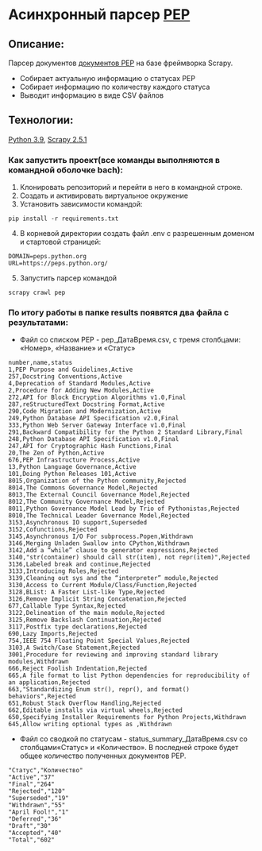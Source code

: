 # Асинхронный парсер [PEP](https://peps.python.org/)

## Описание:

Парсер документов [документов PEP](https://peps.python.org/) на базе фреймворка Scrapy.
- Собирает актуальную информацию о статусах PEP
- Собирает информацию по количеству каждого статуса
- Выводит информацию в виде CSV файлов

## Технологии:
[Python 3.9](https://www.python.org/downloads/release/python-390/), [Scrapy 2.5.1](https://docs.scrapy.org/en/2.5/topics/api.html)

### Как запустить проект(все команды выполняются в командной оболочке bach):

1. Клонировать репозиторий и перейти в него в командной строке.
2. Создать и активировать виртуальное окружение
3. Установить зависимости командой:
```
pip install -r requirements.txt
```
4. В корневой директории создать файл .env c разрешенным доменом и стартовой страницей:
```
DOMAIN=peps.python.org
URL=https://peps.python.org/
```
5. Запустить парсер командой
```
scrapy crawl pep
```

### По итогу работы в папке results появятся два файла с результатами:
- Файл со списком PEP - pep_ДатаВремя.csv, с тремя столбцами: «Номер», «Название» и «Статус»
```
number,name,status
1,PEP Purpose and Guidelines,Active
257,Docstring Conventions,Active
4,Deprecation of Standard Modules,Active
2,Procedure for Adding New Modules,Active
272,API for Block Encryption Algorithms v1.0,Final
287,reStructuredText Docstring Format,Active
290,Code Migration and Modernization,Active
249,Python Database API Specification v2.0,Final
333,Python Web Server Gateway Interface v1.0,Final
291,Backward Compatibility for the Python 2 Standard Library,Final
248,Python Database API Specification v1.0,Final
247,API for Cryptographic Hash Functions,Final
20,The Zen of Python,Active
676,PEP Infrastructure Process,Active
13,Python Language Governance,Active
101,Doing Python Releases 101,Active
8015,Organization of the Python community,Rejected
8014,The Commons Governance Model,Rejected
8013,The External Council Governance Model,Rejected
8012,The Community Governance Model,Rejected
8011,Python Governance Model Lead by Trio of Pythonistas,Rejected
8010,The Technical Leader Governance Model,Rejected
3153,Asynchronous IO support,Superseded
3152,Cofunctions,Rejected
3145,Asynchronous I/O For subprocess.Popen,Withdrawn
3146,Merging Unladen Swallow into CPython,Withdrawn
3142,Add a “while” clause to generator expressions,Rejected
3140,"str(container) should call str(item), not repr(item)",Rejected
3136,Labeled break and continue,Rejected
3133,Introducing Roles,Rejected
3139,Cleaning out sys and the “interpreter” module,Rejected
3130,Access to Current Module/Class/Function,Rejected
3128,BList: A Faster List-like Type,Rejected
3126,Remove Implicit String Concatenation,Rejected
677,Callable Type Syntax,Rejected
3122,Delineation of the main module,Rejected
3125,Remove Backslash Continuation,Rejected
3117,Postfix type declarations,Rejected
690,Lazy Imports,Rejected
754,IEEE 754 Floating Point Special Values,Rejected
3103,A Switch/Case Statement,Rejected
3001,Procedure for reviewing and improving standard library modules,Withdrawn
666,Reject Foolish Indentation,Rejected
665,A file format to list Python dependencies for reproducibility of an application,Rejected
663,"Standardizing Enum str(), repr(), and format() behaviors",Rejected
651,Robust Stack Overflow Handling,Rejected
662,Editable installs via virtual wheels,Rejected
650,Specifying Installer Requirements for Python Projects,Withdrawn
645,Allow writing optional types as ,Withdrawn
```
- Файл со сводкой по статусам - status_summary_ДатаВремя.csv со столбцами«Статус» и «Количество». В последней строке будет общее количество полученных документов PEP.
```
"Статус","Количество"
"Active","37"
"Final","264"
"Rejected","120"
"Superseded","19"
"Withdrawn","55"
"April Fool!","1"
"Deferred","36"
"Draft","30"
"Accepted","40"
"Total","602"
```